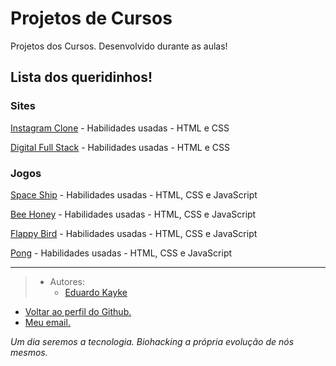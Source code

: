 # Projetos de Cursos
Projetos dos Cursos. Desenvolvido durante as aulas!


## Lista dos queridinhos!

### Sites

[Instagram Clone](https://github.com/EduardoKayke/Instagram_Clone) - Habilidades usadas - HTML e CSS

[Digital Full Stack](https://github.com/EduardoKayke/Digital_Full_Stack) - Habilidades usadas - HTML e CSS


### Jogos

[Space Ship](https://github.com/EduardoKayke/Space_Ship_Game) - Habilidades usadas - HTML, CSS e JavaScript

[Bee Honey](https://github.com/EduardoKayke/Bee_Honey_Game) - Habilidades usadas - HTML, CSS e JavaScript

[Flappy Bird](https://github.com/EduardoKayke/Flappy_Bird_Game) - Habilidades usadas - HTML, CSS e JavaScript

[Pong](https://github.com/EduardoKayke/Pong_Game) - Habilidades usadas - HTML, CSS e JavaScript

---

> - Autores: 
>   - [Eduardo Kayke](https://github.com/EduardoKayke "Perfil do Eduardo")

- [Voltar ao perfil do Github.](https://github.com/EduardoKayke "Perfil do Eduardo") 
- [Meu email.](eduardokaykedasilva@gmail.com "Mande uma mensagem.")

_Um dia seremos a tecnologia. Biohacking a própria evolução de nós mesmos._

